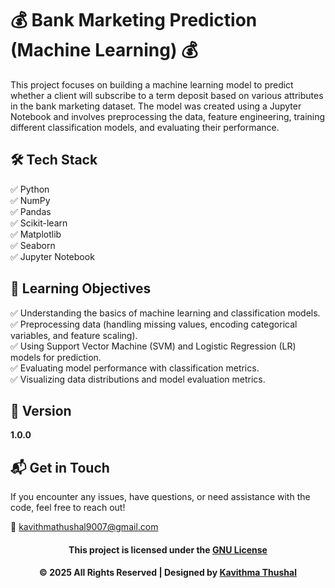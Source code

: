 # 💰 Bank Marketing Prediction (Machine Learning) 💰

This project focuses on building a machine learning model to predict whether a client will subscribe to a term deposit
based on various attributes in the bank marketing dataset. The model was created using a Jupyter Notebook and involves
preprocessing the data, feature engineering, training different classification models, and evaluating their performance.

## 🛠️ Tech Stack

✅ Python  
✅ NumPy  
✅ Pandas  
✅ Scikit-learn  
✅ Matplotlib  
✅ Seaborn  
✅ Jupyter Notebook

## 🚀 Learning Objectives

✅ Understanding the basics of machine learning and classification models.  
✅ Preprocessing data (handling missing values, encoding categorical variables, and feature scaling).  
✅ Using Support Vector Machine (SVM) and Logistic Regression (LR) models for prediction.  
✅ Evaluating model performance with classification metrics.  
✅ Visualizing data distributions and model evaluation metrics.

## 📝 Version

**1.0.0**

## 📬 Get in Touch

If you encounter any issues, have questions, or need assistance with the code, feel free to reach out!

📧 [kavithmathushal9007@gmail.com](mailto:kavithmathushal9007@gmail.com)

<div align="center">

#### This project is licensed under the [GNU License](LICENSE)

#### © 2025 All Rights Reserved | Designed by [Kavithma Thushal](https://github.com/Kavithma-Thushal)

</div>